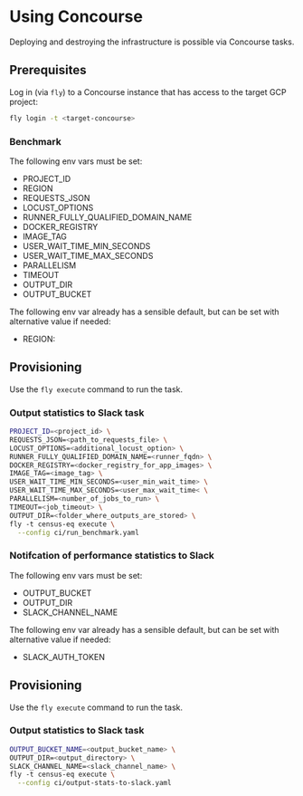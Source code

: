 # Using Concourse

Deploying and destroying the infrastructure is possible via Concourse tasks.

## Prerequisites

Log in (via `fly`) to a Concourse instance that has access to the target GCP project:

```sh
fly login -t <target-concourse>
```

### Benchmark
The following env vars must be set:

- PROJECT_ID
- REGION
- REQUESTS_JSON
- LOCUST_OPTIONS
- RUNNER_FULLY_QUALIFIED_DOMAIN_NAME
- DOCKER_REGISTRY
- IMAGE_TAG
- USER_WAIT_TIME_MIN_SECONDS
- USER_WAIT_TIME_MAX_SECONDS
- PARALLELISM
- TIMEOUT
- OUTPUT_DIR
- OUTPUT_BUCKET

The following env var already has a sensible default, but can be set with alternative value if needed:
- REGION: 

## Provisioning
Use the `fly execute` command to run the task.

### Output statistics to Slack task
```sh
PROJECT_ID=<project_id> \
REQUESTS_JSON=<path_to_requests_file> \
LOCUST_OPTIONS=<additional_locust_option> \
RUNNER_FULLY_QUALIFIED_DOMAIN_NAME=<runner_fqdn> \
DOCKER_REGISTRY=<docker_registry_for_app_images> \
IMAGE_TAG=<image_tag> \
USER_WAIT_TIME_MIN_SECONDS=<user_min_wait_time> \
USER_WAIT_TIME_MAX_SECONDS=<user_max_wait_time< \
PARALLELISM=<number_of_jobs_to_run> \
TIMEOUT=<job_timeout> \
OUTPUT_DIR=<folder_where_outputs_are_stored> \
fly -t census-eq execute \
  --config ci/run_benchmark.yaml
```

### Notifcation of performance statistics to Slack
The following env vars must be set:

- OUTPUT_BUCKET
- OUTPUT_DIR
- SLACK_CHANNEL_NAME

The following env var already has a sensible default, but can be set with alternative value if needed:
- SLACK_AUTH_TOKEN

## Provisioning
Use the `fly execute` command to run the task.

### Output statistics to Slack task
```sh
OUTPUT_BUCKET_NAME=<output_bucket_name> \
OUTPUT_DIR=<output_directory> \
SLACK_CHANNEL_NAME=<slack_channel_name> \
fly -t census-eq execute \
  --config ci/output-stats-to-slack.yaml
```